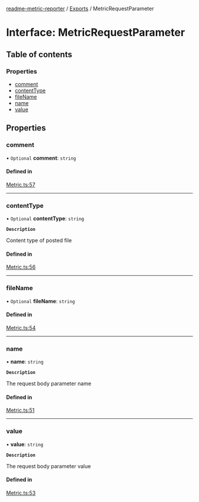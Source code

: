[readme-metric-reporter](../README.md) / [Exports](../modules.md) / MetricRequestParameter

# Interface: MetricRequestParameter

## Table of contents

### Properties

- [comment](MetricRequestParameter.md#comment)
- [contentType](MetricRequestParameter.md#contenttype)
- [fileName](MetricRequestParameter.md#filename)
- [name](MetricRequestParameter.md#name)
- [value](MetricRequestParameter.md#value)

## Properties

### comment

• `Optional` **comment**: `string`

#### Defined in

[Metric.ts:57](https://github.com/igrek8/readme-metric-reporter/blob/2fe414e/src/Metric.ts#L57)

___

### contentType

• `Optional` **contentType**: `string`

**`Description`**

Content type of posted file

#### Defined in

[Metric.ts:56](https://github.com/igrek8/readme-metric-reporter/blob/2fe414e/src/Metric.ts#L56)

___

### fileName

• `Optional` **fileName**: `string`

#### Defined in

[Metric.ts:54](https://github.com/igrek8/readme-metric-reporter/blob/2fe414e/src/Metric.ts#L54)

___

### name

• **name**: `string`

**`Description`**

The request body parameter name

#### Defined in

[Metric.ts:51](https://github.com/igrek8/readme-metric-reporter/blob/2fe414e/src/Metric.ts#L51)

___

### value

• **value**: `string`

**`Description`**

The request body parameter value

#### Defined in

[Metric.ts:53](https://github.com/igrek8/readme-metric-reporter/blob/2fe414e/src/Metric.ts#L53)
